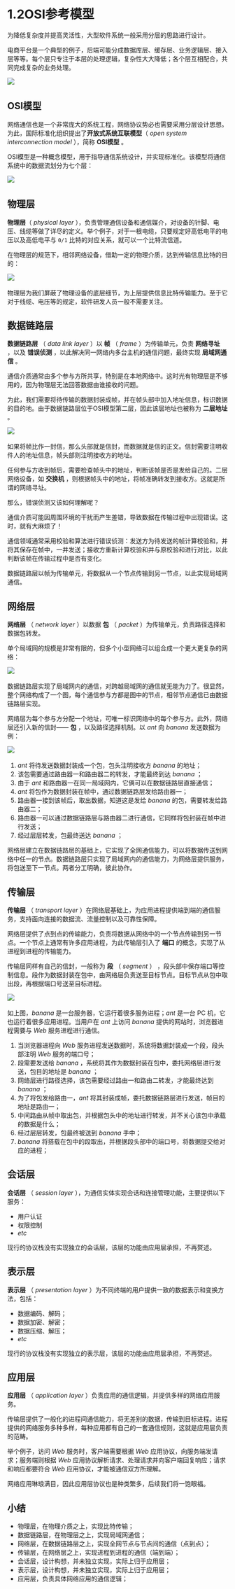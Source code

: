# 1.2OSI参考模型

为降低复杂度并提高灵活性，大型软件系统一般采用分层的思路进行设计。

电商平台是一个典型的例子，后端可能分成数据库层、缓存层、业务逻辑层、接入层等等。每个层只专注于本层的处理逻辑，复杂性大大降低；各个层互相配合，共同完成复杂的业务处理。

![](assets/network-asset-82a308497c27edb889bccaa18e7d2181929bd1ee-20241221170002-ovjwesc.png)​

## OSI模型

网络通信也是一个非常庞大的系统工程，网络协议势必也需要采用分层设计思想。为此，国际标准化组织提出了**开放式系统互联模型**（ *open system interconnection model* ），简称 **OSI模型** 。

OSI模型是一种概念模型，用于指导通信系统设计，并实现标准化。该模型将通信系统中的数据流划分为七个层：

![](assets/network-asset-be95d6788e93f7ee5f176baac8f3b27485cda44e-20241221170002-6t534qu.png)​

## 物理层

**物理层**（ *physical layer* ），负责管理通信设备和通信媒介，对设备的针脚、电压、线缆等做了详尽的定义。举个例子，对于一根电缆，只要规定好高低电平的电压以及高低电平与 `0/1`​ 比特的对应关系，就可以一个比特流信道。

在物理层的规范下，相邻网络设备，借助一定的物理介质，达到传输信息比特的目的：

![](assets/network-asset-85bb39bde6ef41f00c756754cf7a5828e6a7cc7a-20241221170002-cjimyti.png)​

物理层为我们屏蔽了物理设备的底层细节，为上层提供信息比特传输能力。至于它对于线缆、电压等的规定，软件研发人员一般不需要关注。

## 数据链路层

**数据链路层** （ *data link layer* ）以 **帧** （ *frame* ）为传输单元，负责 **网络寻址** ，以及 **错误侦测** ，以此解决同一网络内多台主机的通信问题，最终实现 **局域网通信** 。

通信介质通常由多个参与方所共享，特别是在本地网络中。这时光有物理层是不够用的，因为物理层无法回答数据由谁接收的问题。

为此，我们需要将待传输的数据封装成帧，并在帧头部中加入地址信息，标识数据的目的地。由于数据链路层位于OSI模型第二层，因此该层地址也被称为 **二层地址** 。

![](assets/network-asset-2af74555294640cb103adaecd08744b0f3dce97d-20241221170002-23ivr8n.png)​

如果将帧比作一封信，那么头部就是信封，而数据就是信的正文。信封需要注明收件人的地址信息，帧头部则注明接收方的地址。

任何参与方收到帧后，需要检查帧头中的地址，判断该帧是否是发给自己的。二层网络设备，如 **交换机** ，则根据帧头中的地址，将帧准确转发到接收方。这就是所谓的网络寻址。

那么，错误侦测又该如何理解呢？

通信介质可能因周围环境的干扰而产生差错，导致数据在传输过程中出现错误。这时，就有大麻烦了！

通信领域通常采用校验和算法进行错误侦测：发送方为待发送的帧计算校验和，并将其保存在帧中，一并发送；接收方重新计算校验和并与原校验和进行对比，以此判断该帧在传输过程中是否有变化。

数据链路层以帧为传输单元，将数据从一个节点传输到另一节点，以此实现局域网通信。

## 网络层

**网络层** （ *network layer* ）以数据 **包** （ *packet* ）为传输单元，负责路径选择和数据包转发。

单个局域网的规模是非常有限的，但多个小型网络可以组合成一个更大更复杂的网络：

![](assets/network-asset-67a39b286934458e5db52f7781eac726d9aa625e-20241221170002-xwyfm8e.png)​

数据链路层实现了局域网内的通信，对跨越局域网的通信就无能为力了。很显然，整个网络构成了一个图，每个通信参与方都是图中的节点，相邻节点通信已由数据链路层实现。

网络层为每个参与方分配一个地址，可唯一标识网络中的每个参与方。此外，网络层还引入新的信封—— **包** ，以及路径选择机制。以 *ant* 向 *banana* 发送数据为例：

![](assets/network-asset-0253b1621b43aa82fc1f7fa42e3e02ffeaa93304-20241221170002-lr74hcd.png)​

1. *ant* 将待发送数据封装成一个包，包头注明接收方 *banana* 的地址；
2. 该包需要通过路由器一和路由器二的转发，才能最终到达 *banana* ；
3. 由于 *ant* 和路由器一在同一局域网内，它俩可以在数据链路层直接通信；
4. *ant* 将包作为数据封装在帧中，通过数据链路层发给路由器一；
5. 路由器一接到该帧后，取出数据，知道这是发给 *banana* 的包，需要转发给路由器二；
6. 路由器一可以通过数据链路层与路由器二进行通信，它同样将包封装在帧中进行发送；
7. 经过层层转发，包最终送达 *banana* ；

网络层建立在数据链路层的基础上，它实现了全网通信能力，可以将数据传送到网络中任一的节点。数据链路层只实现了局域网内的通信能力，为网络层提供服务，将包送至下一节点。两者分工明确，彼此协作。

## 传输层

**传输层** （ *transport layer* ）在网络层基础上，为应用进程提供端到端的通信服务，支持面向连接的数据流、流量控制以及可靠性保障。

网络层提供了点到点的传输能力，负责将数据从网络中的一个节点传输到另一节点。一个节点上通常有许多应用进程，为此传输层引入了 **端口** 的概念，实现了从进程到进程的传输能力。

传输层同样有自己的信封，一般称为 **段** （ *segment* ） ，段头部中保存端口等控制信息。段作为数据封装在包中，由网络层负责送至目标节点。目标节点从包中取出段，再根据端口号送至目标进程。

![](assets/network-asset-a1ccc120de86f8d62be2891aede2823499e1eab3-20241221170002-sy1hx3v.png)​

如上图，*banana* 是一台服务器，它运行着很多服务进程；*ant* 是一台 PC 机，它也运行着很多应用进程。当用户在 *ant* 上访问 *banana* 提供的网站时，浏览器进程需要与 *Web* 服务进程进行通信。

1. 当浏览器进程向 *Web* 服务进程发送数据时，系统将数据封装成一个段，段头部注明 *Web* 服务的端口号；
2. 段需要发送给 *banana* ，系统将其作为数据封装在包中，委托网络层进行发送，包目的地址是 *banana* ；
3. 网络层进行路径选择，该包需要经过路由一和路由二转发，才能最终达到 *banana* ；
4. 为了将包发给路由一，*ant* 将其封装成帧，委托数据链路层进行发送，帧目的地址是路由一；
5. 中间路由从帧中取出包，并根据包头中的地址进行转发，并不关心该包中承载的数据是什么；
6. 经过层层转发，包最终被送到 *banana* 手中；
7. *banana* 将搭载在包中的段取出，并根据段头部中的端口号，将数据提交给对应的进程；

## 会话层

**会话层** （ *session layer* ），为通信实体实现会话和连接管理功能，主要提供以下服务：

* 用户认证
* 权限控制
* *etc*

现行的协议栈没有实现独立的会话层，该层的功能由应用层承担，不再赘述。

## 表示层

**表示层** （ *presentation layer* ）为不同终端的用户提供一致的数据表示和变换方法，包括：

* 数据编码、解码；
* 数据加密、解密；
* 数据压缩、解压；
* *etc*

现行的协议栈没有实现独立的表示层，该层的功能由应用层承担，不再赘述。

## 应用层

**应用层** （ *application layer* ）负责应用的通信逻辑，并提供多样的网络应用服务。

传输层提供了一般化的进程间通信能力，将无差别的数据，传输到目标进程。进程提供的网络服务多种多样，每种应用都有自己的一套通信规则，这就是应用层负责的范畴。

举个例子，访问 *Web* 服务时，客户端需要根据 *Web* 应用协议，向服务端发请求；服务端则根据 *Web* 应用协议解析请求、处理请求并向客户端回复响应；请求和响应都要符合 *Web* 应用协议，才能被通信双方所理解。

网络应用琳琅满目，因此应用层协议也是种类繁多，后续我们将一饱眼福。

## 小结

* 物理层，在物理介质之上，实现比特传输；
* 数据链路层，在物理层之上，实现局域网通信；
* 网络层，在数据链路层之上，实现全网节点与节点间的通信（点到点）；
* 传输层，在网络层之上，实现进程到进程的通信（端到端）；
* 会话层，设计构想，并未独立实现，实际上归于应用层；
* 表示层，设计构想，并未独立实现，实际上归于应用层；
* 应用层，负责具体网络应用的通信逻辑；
